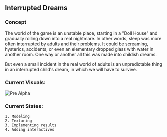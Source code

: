 ## Interrupted Dreams

### Concept

The world of the game is an unstable place, starting in a "Doll House" and gradually rolling down into a real nightmare. In other words, sleep was more often interrupted by adults and their problems. It could be screaming, hysterics, accidents, or even an elementary dropped glass with water in another room. One way or another all this was made into childish dreams.

But even a small incident in the real world of adults is an unpredictable thing in an interrupted child's dream, in which we will have to survive.

### Current Visuals:

![Pre Alpha](Screenshots/pre_alpha_0.5.jpg "DemoRoom - #1 Entry Room")

### Current States:
	1. Modeling
	2. Texturing
	3. Implementing results
	4. Adding interactives  
